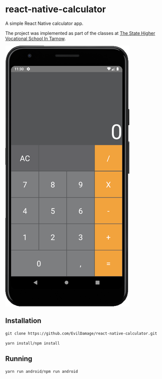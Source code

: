 # react-native-calculator

A simple React Native calculator app.

The project was implemented as part of the classes at 
[The State Higher Vocational School In Tarnow](https://pwsztar.edu.pl).

![image](assets/demo.png)


## Installation

```git clone https://github.com/EvilDamage/react-native-calculator.git```

```yarn install/npm install```

## Running

```yarn run android/npm run android```
